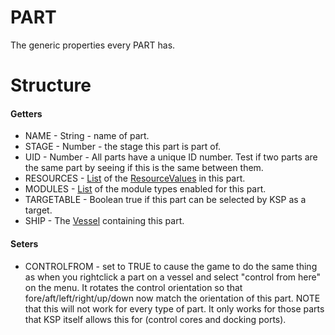 # PART

The generic properties every PART has.

Structure
=========

#### Getters

* NAME - String - name of part.
* STAGE - Number - the stage this part is part of.
* UID - Number - All parts have a unique ID number.  Test if two parts are the same part by seeing if this is the same between them.
* RESOURCES - [List](../list/index.html) of the [ResourceValues](../resource/index.html) in this part.
* MODULES - [List](../list/index.html) of the module types enabled for this part.
* TARGETABLE - Boolean true if this part can be selected by KSP as a target.
* SHIP - The [Vessel](../vessel/index.html) containing this part.

#### Seters

* CONTROLFROM - set to TRUE to cause the game to do the same thing as when you rightclick a part on a vessel and select "control from here" on the menu.  It rotates the control orientation so that fore/aft/left/right/up/down now match the orientation of this part.  NOTE that this will not work for every type of part.  It only works for those parts that KSP itself allows this for (control cores and docking ports).

